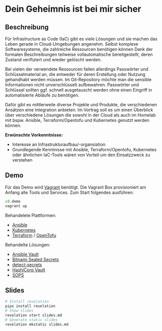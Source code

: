 # Dein Geheimnis ist bei mir sicher

## Beschreibung

Für Infrastructure as Code (IaC) gibt es viele Lösungen und sie machen das Leben gerade in Cloud-Umgebungen angenehm. Selbst komplexe Softwaresysteme, die zahlreiche Ressourcen benötigen können Dank der formalen Beschreibungen teilweise vollautomatische bereitgestellt, deren Zustand verifiziert und wieder gelöscht werden.

Bei vielen der verwendete Ressourcen fallen allerdings Passwörter und Schlüsselmaterial an, die entweder für deren Erstellung oder Nutzung gehandhabt werden müssen. Im Git-Repository möchte man die sensible Informationen nicht unverschlüsselt aufbewahren. Passwörter und Schlüssel sollten ggf. schnell ausgetauscht werden ohne einen Eingriff in automatisierte Abläufe zu benötigen.

Dafür gibt es mittlerweile diverse Projekte und Produkte, die verschiedenen Ansätzen eine Integration anbieten. Im Vortrag soll es um einen Überblick über verschiedene Lösungen die sowohl in der Cloud als auch im Homelab mit bspw. Ansible, Terraform/Opentofu und Kubernetes genutzt werden können.

**Erwünschte Vorkenntnisse:**
* Interesse an Infrastrukturaufbau/-organsiation
* Grundlegende Kenntnisse mit Ansible, Terraform/Opentofu, Kubernetes oder ähnlichen IaC-Tools wären von Vorteil um den Einsatzzweck zu verstehen

## Demo

Für das Demo wird [Vagrant](https://www.vagrantup.com/) benötigt. Die Vagrant Box provisioniert am Anfang alle Tools und Services. Zum Start folgendes ausführen:

```sh
cd demo
vagrant up
```

Behandelete Plattformen:

* [Ansible](https://docs.ansible.com/)
* [Kubernetes](https://kubernetes.io/)
* [Terraform](https://www.terraform.io/) / [OpenTofu](https://opentofu.org/)

Behandelte Lösungen:

* [Ansible Vault](https://docs.ansible.com/ansible/latest/vault_guide/vault.html)
* [Bitnami Sealed Secrets](https://github.com/bitnami-labs/sealed-secrets)
* [detect-secrets](https://github.com/Yelp/detect-secrets)
* [HashiCorp Vault](https://www.vaultproject.io/)
* [SOPS](https://getsops.io/)

## Slides

```sh
# Install revelation
pipx install revelation
# Show slides
revelation start slides.md
# Generate static slides
revelation mkstatic slides.md
```

